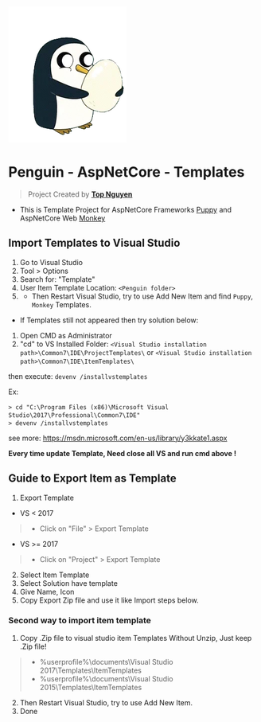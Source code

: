 ![Logo](Penguin.webp)
# Penguin - AspNetCore - Templates
> Project Created by [**Top Nguyen**](http://topnguyen.net)

- This is Template Project for AspNetCore Frameworks [Puppy](https://github.com/stssoftware/Puppy) and AspNetCore Web [Monkey](https://github.com/stssoftware/Monkey)

## Import Templates to Visual Studio
1. Go to Visual Studio
2. Tool > Options
3. Search for: "Template"
4. User Item Template Location: `<Penguin folder>`
5. - Then Restart Visual Studio, try to use Add New Item and find `Puppy`, `
Monkey` Templates.

- If Templates still not appeared then try solution below:
1. Open CMD as Administrator
2. "cd" to VS Installed Folder:
`<Visual Studio installation path>\Common7\IDE\ProjectTemplates\` or `<Visual Studio installation path>\Common7\IDE\ItemTemplates\` 

then execute: `devenv /installvstemplates`

Ex:
```markup
> cd "C:\Program Files (x86)\Microsoft Visual Studio\2017\Professional\Common7\IDE"
> devenv /installvstemplates
```

see more: https://msdn.microsoft.com/en-us/library/y3kkate1.aspx

**Every time update Template, Need close all VS and run cmd above !**

## Guide to Export Item as Template
1. Export Template
- VS < 2017
> - Click on "File" > Export Template

- VS >= 2017
> - Click on "Project" > Export Template

2. Select Item Template
3. Select Solution have template
4. Give Name, Icon
5. Copy Export Zip file and use it like Import steps below.

### Second way to import item template
1. Copy .Zip file to visual studio item Templates Without Unzip, Just keep .Zip file!
> - %userprofile%\documents\Visual Studio 2017\Templates\ItemTemplates
> - %userprofile%\documents\Visual Studio 2015\Templates\ItemTemplates

2. Then Restart Visual Studio, try to use Add New Item.
3. Done
